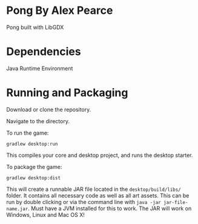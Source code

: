 # Pong By Alex Pearce

Pong built with LibGDX

# Dependencies

Java Runtime Environment

# Running and Packaging

Download or clone the repository.

Navigate to the directory.

To run the game:

`gradlew desktop:run`

This compiles your core and desktop project, and runs the desktop starter.

To package the game:

`gradlew desktop:dist`

This will create a runnable JAR file located in the `desktop/build/libs/` folder. It contains all necessary code as well as all art assets. This can be run by double clicking or via the command line with `java -jar jar-file-name.jar`. Must have a JVM installed for this to work. The JAR will work on Windows, Linux and Mac OS X!



